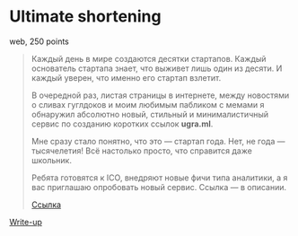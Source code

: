# Ultimate shortening

web, 250 points

> Каждый день в мире создаются десятки стартапов. Каждый основатель 
> стартапа знает, что выживет лишь один из десяти. И каждый уверен, 
> что именно его стартап взлетит.
> 
> В очередной раз, листая страницы в интернете, между новостями о 
> сливах гуглдоков и моим любимым пабликом с мемами я обнаружил
> абсолютно новый, стильный и минималистичный сервис по созданию
> коротких ссылок **ugra.ml**.
> 
> Мне сразу стало понятно, что это — стартап года. Нет, не года —
> тысячелетия! Всё настолько просто, что справится даже школьник.
> 
> Ребята готовятся к ICO, внедряют новые фичи типа аналитики,
> а я вас приглашаю опробовать новый сервис. Ссылка — в описании.
>
> [Ссылка](https://ugra.ml/)

[Write-up](WRITEUP.md)
